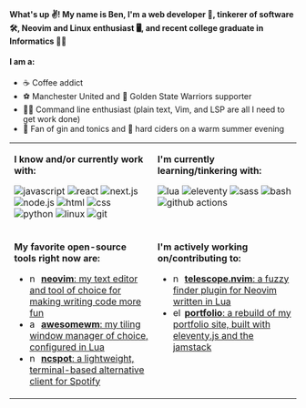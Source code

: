 #### What's up ✌️! My name is Ben, I'm a web developer 🧰, tinkerer of software 🛠️, Neovim and Linux enthusiast 🖥️, and recent college graduate in Informatics 👨‍🎓

<!-- I am currently looking for a full-time junior web development position, if you would like to hire me or get in touch, feel free to send me an email at [bsmithdev@mailbox.org](mailto:bsmithdev@mailbox.org)! You can also check out the projects that I've worked on that are not shown in my GitHub profile on my [personal site](https://ben-smith.dev). -->

#### I am a:

- ☕ Coffee addict
- ⚽ Manchester United and 🏀 Golden State Warriors supporter
- 👨‍💻 Command line enthusiast (plain text, Vim, and LSP are all I need to get work done)
- 🥃 Fan of gin and tonics and 🍺 hard ciders on a warm summer evening

<table width="100%">
<tbody>
<tr>
<td width="50%" valign="top">

**I know and/or currently work with:**

![javascript](https://img.shields.io/badge/javascript-f7df1e?&style=for-the-badge&logo=javascript&logoColor=black)
![react](https://img.shields.io/badge/react-61dafb?style=for-the-badge&logo=react&logoColor=black)
![next.js](https://img.shields.io/badge/next.js-000000?style=for-the-badge&logo=next.js&logoColor=white)
![node.js](https://img.shields.io/badge/node.js-339933?style=for-the-badge&logo=node.js&logoColor=white)
![html](https://img.shields.io/badge/html-ec642a?&style=for-the-badge&logo=html5&logoColor=white)
![css](https://img.shields.io/badge/css-007acc?&style=for-the-badge&logo=css3&logoColor=white)
![python](https://img.shields.io/badge/python-3776AB?style=for-the-badge&logo=python&logoColor=ffdf5a)
![linux](https://img.shields.io/badge/linux-fcc624?style=for-the-badge&logo=linux&logoColor=black)
![git](https://img.shields.io/badge/git-f05032?style=for-the-badge&logo=git&logoColor=white)

</td>

<td width="50%" valign="top">

**I'm currently learning/tinkering with:**
  
![lua](https://img.shields.io/badge/lua-2c2d72?&style=for-the-badge&logo=lua&logoColor=white)
![eleventy](https://img.shields.io/badge/eleventy-000000?style=for-the-badge&logo=eleventy&logoColor=white)
![sass](https://img.shields.io/badge/sass-cf649a?style=for-the-badge&logo=sass&logoColor=white)
![bash](https://img.shields.io/badge/bash-4eaa25?&style=for-the-badge&logo=gnu-bash&logoColor=white)
![github actions](https://img.shields.io/badge/github%20actions-2088ff?&style=for-the-badge&logo=github-actions&logoColor=white)

</td>
</tr>

<tr>
<td width="50%" valign="top">

**My favorite open-source tools right now are:** 

- <img src="./icons/neovim.svg" width="16" height="16" alt="neovim" /> <a href="https://github.com/neovim/neovim">**neovim**: my text editor and tool of choice for making writing code more fun</a>
- <img src="./icons/awesomewm.svg" width="16" height="16" alt="awesome window manager" /> <a href="https://github.com/awesomeWM/awesome">**awesomewm**: my tiling window manager of choice, configured in Lua</a>
- <img src="./icons/spotify.svg" width="16" height="16" alt="ncspot" /> <a href="https://github.com/hrkfdn/ncspot">**ncspot**: a lightweight, terminal-based alternative client for Spotify</a>

</td>
<td width="50%" valign="top">

**I'm actively working on/contributing to:**

- <img src="./icons/neovim.svg" width="16" height="16" alt="neovim" /> <a href="https://github.com/nvim-telescope/telescope.nvim">**telescope.nvim**: a fuzzy finder plugin for Neovim written in Lua</a>
- <img src="./icons/eleventy.svg" width="16" height="16" alt="eleventy" /> <a href="https://github.com/smithbm2316/portfolio">**portfolio**: a rebuild of my portfolio site, built with eleventy.js and the jamstack</a>

</td>
</tr>
</tbody>
</table>
